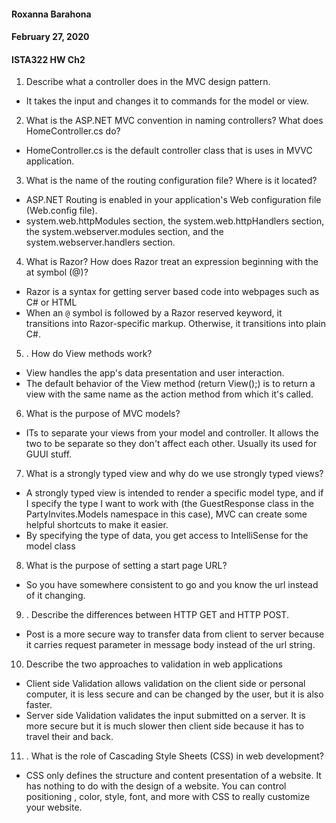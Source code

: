 
#### Roxanna Barahona
#### February 27, 2020
#### ISTA322 HW Ch2

1. Describe what a controller does in the MVC design pattern.

- It takes the input and changes it to commands for the model or view.
2. What is the ASP.NET MVC convention in naming controllers? What does HomeController.cs do?
- HomeController.cs is the default controller class that is uses in MVVC application.
3. What is the name of the routing configuration file? Where is it located?

- ASP.NET Routing is enabled in your application's Web configuration file (Web.config file).
- system.web.httpModules section, the system.web.httpHandlers section, the system.webserver.modules section, and the system.webserver.handlers section.
4. What is Razor? How does Razor treat an expression beginning with the at symbol (@)?

- Razor is a syntax for getting server based code into webpages such as C# or HTML
- When an `@` symbol is followed by a Razor reserved keyword, it transitions into Razor-specific markup. Otherwise, it transitions into plain C#.
5. . How do View methods work?

- View handles the app's data presentation and user interaction.
- The default behavior of the View method (return View();) is to return a view with the same name as the action method from which it's called.
6. What is the purpose of MVC models?

- ITs to separate your views from your model and controller. It allows the two to be separate so they don't affect each other. Usually its used for GUUI stuff.
7. What is a strongly typed view and why do we use strongly typed views?

- A strongly typed view is intended to render a specific model type, and if I specify the type I want to work with (the GuestResponse class in the PartyInvites.Models namespace in this case), MVC can create some helpful shortcuts to make it easier.
- By specifying the type of data, you get access to IntelliSense for the model class
8. What is the purpose of setting a start page URL?

- So you have somewhere consistent to go and you know the url instead of it changing.
9. . Describe the differences between HTTP GET and HTTP POST.

- Post is a more secure way to transfer data from client to server because it carries request parameter in message body instead of the url string.
10. Describe the two approaches to validation in web applications
- Client side Validation allows validation on the client side or personal computer, it is less secure and can be changed by the user, but it is also faster.
- Server side Validation validates the input submitted on a server. It is more secure but it is much slower then client side because it has to travel their and back.
11. . What is the role of Cascading Style Sheets (CSS) in web development?
- CSS only defines the structure and content presentation of a website. It has nothing to do with the design of a website. You can control positioning , color, style, font, and more with CSS to really customize your website.
